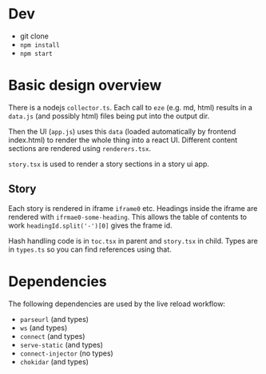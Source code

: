 # Dev
* git clone
* `npm install`
* `npm start`

# Basic design overview 
There is a nodejs `collector.ts`. Each call to `eze` (e.g. md, html) results in a `data.js` (and possibly html) files being put into the output dir. 

Then the UI (`app.js`) uses this `data` (loaded automatically by frontend index.html) to render the whole thing into a react UI.  Different content sections are rendered using `renderers.tsx`.

`story.tsx` is used to render a story sections in a story ui app.

## Story
Each story is rendered in iframe `iframe0` etc. Headings inside the iframe are rendered with `ifrmae0-some-heading`. This allows the table of contents to work `headingId.split('-')[0]` gives the frame id. 

Hash handling code is in `toc.tsx` in parent and `story.tsx` in child. Types are in `types.ts` so you can find references using that.

# Dependencies
The following dependencies are used by the live reload workflow: 

* `parseurl` (and types) 
* `ws` (and types)
* `connect` (and types) 
* `serve-static` (and types) 
* `connect-injector` (no types)
* `chokidar` (and types)
